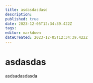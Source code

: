 ```yaml
---
title: asdasdasdasd
description: 
published: true
date: 2023-12-05T12:34:39.422Z
tags: 
editor: markdown
dateCreated: 2023-12-05T12:34:39.422Z
---
```


# asdasdas
asdsadasdasda